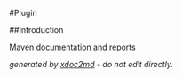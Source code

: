 
#Plugin

##Introduction


[Maven documentation and reports](http://dev.lutece.paris.fr/plugins/module-directory-solr/)



 *generated by [xdoc2md](https://github.com/lutece-platform/tools-maven-xdoc2md-plugin) - do not edit directly.*